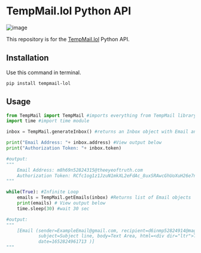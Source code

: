 # TempMail.lol Python API
![image](https://img.shields.io/badge/Active-YES-brightgreen)

This repository is for the [TempMail.lol](https://tempmail.lol/) Python API.

## Installation

Use this command in terminal.
```
pip install tempmail-lol
```

## Usage
```python
from TempMail import TempMail #imports everything from TempMail library
import time #import time module

inbox = TempMail.generateInbox() #returns an Inbox object with Email and Token

print("Email Address: "+ inbox.address) #View output below
print("Authorization Token: "+ inbox.token)

#output: 
"""
    Email Address: m8h69n52824315@theeyeoftruth.com
    Authorization Token: RCfc1og1z1JzuN1mkXL2eFdAc_8uxSRAwcGhUoXuH26e7nnJMdVVtSxxasZLD9D2OHTKIjVEvLhK7S0K5QIanA
"""

while(True): #Infinite Loop
    emails = TempMail.getEmails(inbox) #Returns list of Email objects
    print(emails) # View output below
    time.sleep(30) #wait 30 sec

#output:
"""
    [Email (sender=ExampleEmail@gmail.com, recipient=d6inmp52824914@magicaljellyfish.com, 
            subject=Subject line, body=Text Area, html=<div dir="ltr">Text Area</div>, 
            date=1652824961713 )]
"""
```
